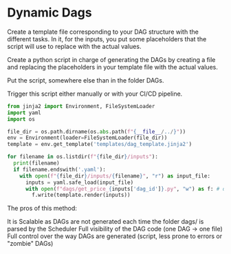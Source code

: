 # Dynamic Dags

Create a template file corresponding to your DAG structure with the different tasks. In it, for the inputs, you put some placeholders that the script will use to replace with the actual values.

Create a python script in charge of generating the DAGs by creating a file and replacing the placeholders in your template file with the actual values.

Put the script, somewhere else than in the folder DAGs.

Trigger this script either manually or with your CI/CD pipeline.


```python
from jinja2 import Environment, FileSystemLoader
import yaml
import os

file_dir = os.path.dirname(os.abs.path(f"{__file__/../}"))
env = Environment(loader=FileSystemLoader(file_dir))
template = env.get_template('templates/dag_template.jinja2')

for filename in os.listdir(f"{file_dir}/inputs"):
  print(filename)
  if filename.endswith('.yaml'):
    with open(f"{file_dir}/inputs/{filename}", "r") as input_file:
      inputs = yaml.safe_load(input_file)
      with open(f"dags/get_price_{inputs['dag_id']}.py", "w") as f: # depends on contents of yaml
        f.write(template.render(inputs))
```

The pros of this method:

It is Scalable as DAGs are not generated each time the folder dags/ is parsed by the Scheduler
Full visibility of the DAG code (one DAG -> one file)
Full control over the way DAGs are generated (script, less prone to errors or "zombie" DAGs)
